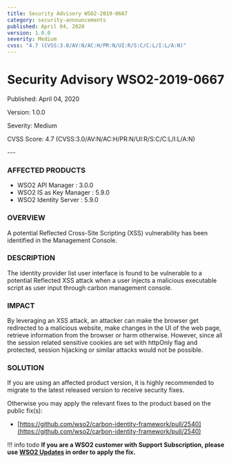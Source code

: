 ```yaml
---
title: Security Advisory WSO2-2019-0667
category: security-announcements
published: April 04, 2020
version: 1.0.0
severity: Medium
cvss: "4.7 (CVSS:3.0/AV:N/AC:H/PR:N/UI:R/S:C/C:L/I:L/A:N)"
---
```


# Security Advisory WSO2-2019-0667

<p class="doc-info">Published: April 04, 2020</p>
<p class="doc-info">Version: 1.0.0</p>
<p class="doc-info">Severity: Medium</p>
<p class="doc-info">CVSS Score: 4.7 (CVSS:3.0/AV:N/AC:H/PR:N/UI:R/S:C/C:L/I:L/A:N)</p>
---

### AFFECTED PRODUCTS
* WSO2 API Manager : 3.0.0
* WSO2 IS as Key Manager : 5.9.0
* WSO2 Identity Server : 5.9.0


### OVERVIEW
A potential Reflected Cross-Site Scripting (XSS) vulnerability has been identified in the Management Console.


### DESCRIPTION
The identity provider list user interface is found to be vulnerable to a potential Reflected XSS attack when a user injects a malicious executable script as user input through carbon management console.


### IMPACT
By leveraging an XSS attack, an attacker can make the browser get redirected to a malicious website, make changes in the UI of the web page, retrieve information from the browser or harm otherwise. However, since all the session related sensitive cookies are set with httpOnly flag and protected, session hijacking or similar attacks would not be possible.


### SOLUTION
If you are using an affected product version, it is highly recommended to migrate to the latest released version to receive security fixes.

Otherwise you may apply the relevant fixes to the product based on the public fix(s):

* [https://github.com/wso2/carbon-identity-framework/pull/2540](https://github.com/wso2/carbon-identity-framework/pull/2540)


!!! info todo
    **If you are a WSO2 customer with Support Subscription, please use [WSO2 Updates](https://wso2.com/updates/) in order to apply the fix.**
